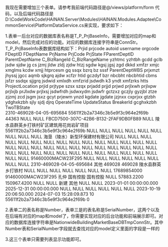我现在需要增加三个表单。请参考我前端代码路径是@/views/platform/form 代码，以及后端代码路径是D:\Code\WorkCode\HAINAN.Server\Modules\HAINAN.Modules.Adaptee\CommonService\PlatformDataService.cs来实现，要求如下：  

1.表单一后台对应的数据库表名称是T_P_PrjBaseInfo，需要增加对应的map和model，然后完成对应的功能。对应的数据库连接字符串是ConnStr。T_P_PrjBaseInfo表数据库结构如下：Prjid prjcode autoid username orgcode FDeptID FDeptName PrjName PrjCode PrjState FParentDeptID ParentDeptName C_BizRangeId C_BizRangeName yzhtmc yzhtbh gcdd gclb jsdw sjdw jg cs jzmj jldw zldj zjdw htzj sgdw kgsj jgsj zgd dkkd xmfzr xmjc xmglms kcdw xmjj htprcesm gq ssqx bzrq bz sssf ParentDeptWBS prjxmzt jhyssj jgcc aqmb sjkgrq ajdw xcfzr htid gczdyf bzr nbcbht nbcbhtid cbms jsfzr ssdqx sjjgrq jsdwid xmlxdh xmfzrid jsdwdh k3 yndt xmfzrks htts ProjectLocation prjid prjtype szsx szqx prjadd prjjd prjwd prjlxwh prjlxpw prjlxjb prJlxdw prjlxsj jsdwfrdh jsdwxydm jsdwfr gctzxz gczjly gyzjbl ztze zjzmj zcd jsgm jsxz gcyt prjewm ynzd kgdate jgdate jzjnxx cxprjxx gtzbh ydghxkzbh sjly sjdj djrq OperateTime UpdateStatus BreakerId gcghxkzbh TwoTBState  
2310-469028-04-05-695684 55611f2b2a7346c3b5e9f3c964e2f69b 44363 NULL NULL FBCD7500-307C-42B6-B132-2FAF9DB0FB89 NULL 陵水县群英乡打铁村矿区建筑用花岗岩矿项目 55611f2b2a7346c3b5e9f3c964e2f69b NULL NULL NULL NULL NULL NULL NULL NULL NULL 海垦（陵水）新型环保建材有限公司 NULL NULL NULL NULL NULL NULL NULL NULL NULL NULL NULL NULL NULL NULL NULL NULL NULL NULL NULL NULL NULL NULL NULL NULL NULL NULL NULL NULL NULL NULL NULL NULL NULL NULL NULL NULL NULL NULL NULL NULL NULL 91460000MACW23F295 NULL NULL NULL NULL NULL NULL NULL NULL 2310-469028-04-05-695684 其他 469028 469028 陵水县群英乡打铁村 NULL NULL NULL NULL NULL NULL NULL 17689854000 91460000MACW23F295 孔仲 国有控股 国有控股 NULL 57883.2200 150967.4200 NULL NULL 新建 其他 NULL NULL 2023-01-01 00:00:00.000 2025-12-31 00:00:00.000 NULL NULL NULL NULL NULL NULL 2023-10-19 20:06:50.000 2024-07-03 15:28:09.873 10 55611f2b2a7346c3b5e9f3c964e2f69b 0  
  
2.表单二的表名称是Number，表单三是的表名称是SerialNumber，这两个以及在后端有对应的map和model了，你需要实现对应的后台功能和前端展示即可。对应的数据库连接字符串是NationwideBuildingMarketBaseDBTmpConnStr。其中Number表和SerialNumber字段就去查找对应的model定义里面的字段是一样的  
  
3.这三个表单只需要列表显示功能即可。